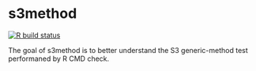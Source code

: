 
# s3method

<!-- badges: start -->
[![R build status](https://github.com/hadley/s3method/workflows/R-CMD-check/badge.svg)](https://github.com/hadley/s3method/actions)
<!-- badges: end -->

The goal of s3method is to better understand the S3 generic-method test performaned by R CMD check.
